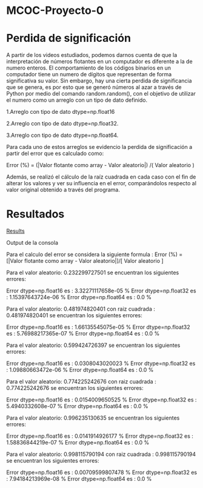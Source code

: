 # MCOC-Proyecto-0
Perdida de significación
===============
A partir de los videos estudiados, podemos darnos cuenta de que la interpretación de números flotantes en un computador es diferente a la de numero enteros. El comportamiento de los códigos binarios en un computador tiene un numero de dígitos que representan de forma significativa su valor. Sin embargo, hay una cierta perdida de significancia que se genera, es por esto que se generó números al azar a través de Python por medio del comando random.random(), con el objetivo de utilizar el numero como un arreglo con un tipo de dato definido.

1.Arreglo con tipo de dato dtype=np.float16

2.Arreglo con tipo de dato dtype=np.float32.

3.Arreglo con tipo de dato dtype=np.float64.

Para cada uno de estos arreglos se evidencio la perdida de significación a partir del error que es calculado como:

Error (%) = (|Valor flotante como array - Valor aleatorio|) /( Valor aleatorio )

Además, se realizó el cálculo de la raíz cuadrada en cada caso con el fin de alterar los valores y ver su influencia en el error, comparándolos respecto al valor original obtenido a través del programa.



Resultados
==============
[Results](loss-of-significance.PNG)

Output de la consola

Para el calculo del error se considera la siguiente formula :
 Error (%) = [|Valor flotante como array - Valor aleatorio|]/[ Valor aleatorio ] 

Para el valor aleatorio:  0.232299727501  se encuentran los siguientes errores:

Error dtype=np.float16 es : 3.32271117658e-05 %
Error dtype=np.float32 es : 1.15397643724e-06 %
Error dtype=np.float64 es : 0.0 %

 
Para el valor aleatorio:  0.481974820401  con raiz cuadrada : 0.481974820401  se encuentran los siguientes errores:

Error dtype=np.float16 es : 1.66135545075e-05 %
Error dtype=np.float32 es : 5.76988217365e-07 %
Error dtype=np.float64 es : 0.0 %

 
Para el valor aleatorio:  0.599424726397  se encuentran los siguientes errores:

Error dtype=np.float16 es : 0.0308043020023 %
Error dtype=np.float32 es : 1.09880663472e-06 %
Error dtype=np.float64 es : 0.0 %

 
Para el valor aleatorio:  0.774225242676  con raiz cuadrada : 0.774225242676  se encuentran los siguientes errores:

Error dtype=np.float16 es : 0.0154009650525 %
Error dtype=np.float32 es : 5.4940332608e-07 %
Error dtype=np.float64 es : 0.0 %

 
Para el valor aleatorio:  0.996235130635  se encuentran los siguientes errores:

Error dtype=np.float16 es : 0.0141914926177 %
Error dtype=np.float32 es : 1.58836844219e-07 %
Error dtype=np.float64 es : 0.0 %

 
Para el valor aleatorio:  0.998115790194  con raiz cuadrada : 0.998115790194  se encuentran los siguientes errores:

Error dtype=np.float16 es : 0.00709599807478 %
Error dtype=np.float32 es : 7.94184213969e-08 %
Error dtype=np.float64 es : 0.0 %

